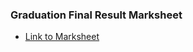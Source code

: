 ### Graduation Final Result Marksheet
* [Link to Marksheet](https://acrobat.adobe.com/id/urn:aaid:sc:AP:37156218-a572-4bae-b97a-6bf1b1f407c6)
